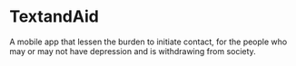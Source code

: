 # TextandAid
A mobile app that lessen the burden to initiate contact, for the people who may or may not have depression and is withdrawing from society.
